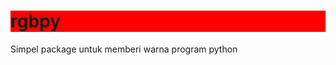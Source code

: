 # rgbpy
Simpel package untuk memberi warna program python
<style>
  h1 {
    background-color: red;
  }
<h1>RGBPY</h1>
